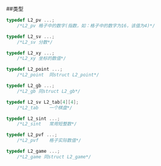 ##类型  
```c
typedef L2_pv ...;
	/*L2_pv	格子中的数字(指数，如：格子中的数字为16，该值为4)*/
```
```c
typedef L2_sv ...;
	/*L2_sv	分数*/
```
```c
typedef L2_xy ...;
	/*L2_xy	坐标的数值*/
```
```c
typedef L2_point ...;
	/*L2_point	同struct L2_point*/
```
```c
typedef L2_gb ...;
	/*L2_gb	同struct L2_gb*/
```
```c
typedef L2_sv L2_tab[4][4];
	/*L2_tab	一个棋盘*/
```
```c
typedef L2_sint ...;
	/*L2_sint	常用短整数*/
```
```c
typedef L2_pvf ...;
	/*L2_pvf	格子实际数值*/
```
```c
typedef L2_game ...;
	/*L2_game 同struct L2_game*/
```
